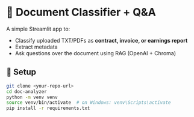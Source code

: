 # 📄 Document Classifier + Q&A

A simple Streamlit app to:

- Classify uploaded TXT/PDFs as **contract, invoice, or earnings report**
- Extract metadata
- Ask questions over the document using RAG (OpenAI + Chroma)

## 🚀 Setup

```bash
git clone <your-repo-url>
cd doc-analyzer
python -m venv venv
source venv/bin/activate  # on Windows: venv\Scripts\activate
pip install -r requirements.txt
```
